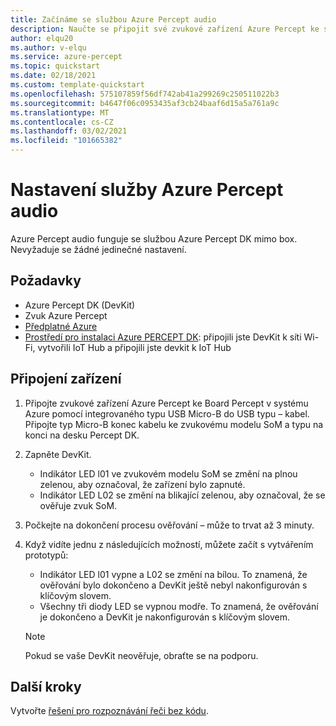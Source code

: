 ```yaml
---
title: Začínáme se službou Azure Percept audio
description: Naučte se připojit své zvukové zařízení Azure Percept ke službě Azure Percept DK.
author: elqu20
ms.author: v-elqu
ms.service: azure-percept
ms.topic: quickstart
ms.date: 02/18/2021
ms.custom: template-quickstart
ms.openlocfilehash: 575107859f56df742ab41a299269c250511022b3
ms.sourcegitcommit: b4647f06c0953435af3cb24baaf6d15a5a761a9c
ms.translationtype: MT
ms.contentlocale: cs-CZ
ms.lasthandoff: 03/02/2021
ms.locfileid: "101665382"
---
```

# <a name="azure-percept-audio-setup"></a>Nastavení služby Azure Percept audio

Azure Percept audio funguje se službou Azure Percept DK mimo box. Nevyžaduje se žádné jedinečné nastavení.

## <a name="prerequisites"></a>Požadavky

- Azure Percept DK (DevKit)
- Zvuk Azure Percept
- [Předplatné Azure](https://azure.microsoft.com/free/)
- [Prostředí pro instalaci Azure PERCEPT DK](./quickstart-percept-dk-set-up.md): připojili jste DevKit k síti Wi-Fi, vytvořili IoT Hub a připojili jste devkit k IoT Hub

## <a name="connecting-your-devices"></a>Připojení zařízení

1. Připojte zvukové zařízení Azure Percept ke Board Percept v systému Azure pomocí integrovaného typu USB Micro-B do USB typu – kabel. Připojte typ Micro-B konec kabelu ke zvukovému modelu SoM a typu na konci na desku Percept DK.

1. Zapněte DevKit.

    - Indikátor LED l01 ve zvukovém modelu SoM se změní na plnou zelenou, aby označoval, že zařízení bylo zapnuté.
    - Indikátor LED L02 se změní na blikající zelenou, aby označoval, že se ověřuje zvuk SoM.

1. Počkejte na dokončení procesu ověřování – může to trvat až 3 minuty.

1. Když vidíte jednu z následujících možností, můžete začít s vytvářením prototypů:

    - Indikátor LED l01 vypne a L02 se změní na bílou. To znamená, že ověřování bylo dokončeno a DevKit ještě nebyl nakonfigurován s klíčovým slovem.
    - Všechny tři diody LED se vypnou modře. To znamená, že ověřování je dokončeno a DevKit je nakonfigurován s klíčovým slovem.

    > [!NOTE]
    > Pokud se vaše DevKit neověřuje, obraťte se na podporu.

## <a name="next-steps"></a>Další kroky

Vytvořte [řešení pro rozpoznávání řeči bez kódu](./tutorial-no-code-speech.md).